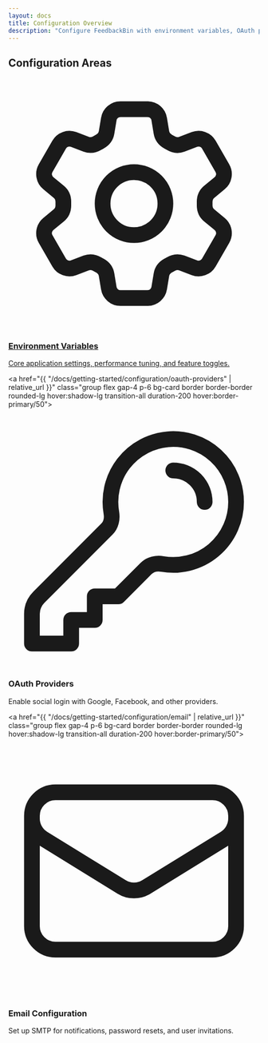 ```yaml
---
layout: docs
title: Configuration Overview
description: "Configure FeedbackBin with environment variables, OAuth providers, SMTP settings, and customization options."
---
```


## Configuration Areas

<div class="grid grid-cols-1 md:grid-cols-3 gap-6 my-8">
  <a href="{{ "/docs/getting-started/configuration/environment-variables" | relative_url }}" class="group flex gap-4 p-6 bg-card border border-border rounded-lg hover:shadow-lg transition-all duration-200 hover:border-primary/50">
    <div class="w-12 h-12 bg-primary/10 rounded-lg flex items-center justify-center group-hover:bg-primary/20 transition-colors flex-shrink-0 mt-8">
      <svg class="w-6 h-6 text-primary" fill="none" viewBox="0 0 24 24" stroke-width="1.5" stroke="currentColor">
        <path stroke-linecap="round" stroke-linejoin="round" d="M9.594 3.94c.09-.542.56-.94 1.11-.94h2.593c.55 0 1.02.398 1.11.94l.213 1.281c.063.374.313.686.645.87.074.04.147.083.22.127.324.196.72.257 1.075.124l1.217-.456a1.125 1.125 0 011.37.49l1.296 2.247a1.125 1.125 0 01-.26 1.431l-1.003.827c-.293.24-.438.613-.431.992a6.759 6.759 0 010 .255c-.007.378.138.75.43.99l1.005.828c.424.35.534.954.26 1.43l-1.298 2.247a1.125 1.125 0 01-1.369.491l-1.217-.456c-.355-.133-.75-.072-1.076.124a6.57 6.57 0 01-.22.128c-.331.183-.581.495-.644.869l-.213 1.28c-.09.543-.56.941-1.11.941h-2.594c-.55 0-1.019-.398-1.11-.94l-.213-1.281c-.062-.374-.312-.686-.644-.87a6.52 6.52 0 01-.22-.127c-.325-.196-.72-.257-1.076-.124l-1.217.456a1.125 1.125 0 01-1.369-.49l-1.297-2.247a1.125 1.125 0 01.26-1.431l1.004-.827c.292-.24.437-.613.43-.992a6.932 6.932 0 010-.255c.007-.378-.138-.75-.43-.99l-1.004-.828a1.125 1.125 0 01-.26-1.43l1.297-2.247a1.125 1.125 0 011.37-.491l1.216.456c.356.133.751.072 1.076-.124.072-.044.146-.087.22-.128.332-.183.582-.495.644-.869l.214-1.281z" />
        <path stroke-linecap="round" stroke-linejoin="round" d="M15 12a3 3 0 11-6 0 3 3 0 016 0z" />
      </svg>
    </div>
    <div>
      <h3 class="text-lg font-semibold mb-2 group-hover:text-primary transition-colors">Environment Variables</h3>
      <p class="text-muted-foreground text-sm leading-relaxed">
        Core application settings, performance tuning, and feature toggles.
      </p>
    </div>
  </a>

  <a href="{{ "/docs/getting-started/configuration/oauth-providers" | relative_url }}" class="group flex gap-4 p-6 bg-card border border-border rounded-lg hover:shadow-lg transition-all duration-200 hover:border-primary/50">
    <div class="w-12 h-12 bg-primary/10 rounded-lg flex items-center justify-center group-hover:bg-primary/20 transition-colors flex-shrink-0 mt-8">
      <svg class="w-6 h-6 text-primary" fill="none" viewBox="0 0 24 24" stroke-width="1.5" stroke="currentColor">
        <path stroke-linecap="round" stroke-linejoin="round" d="M15.75 5.25a3 3 0 013 3m3 0a6 6 0 01-7.029 5.912c-.563-.097-1.159.026-1.563.43L10.5 17.25H8.25v2.25H6v2.25H2.25v-2.818c0-.597.237-1.17.659-1.591l6.499-6.499c.404-.404.527-1 .43-1.563A6 6 0 1121.75 8.25z" />
      </svg>
    </div>
    <div>
      <h3 class="text-lg font-semibold mb-2 group-hover:text-primary transition-colors">OAuth Providers</h3>
      <p class="text-muted-foreground text-sm leading-relaxed">
        Enable social login with Google, Facebook, and other providers.
      </p>
    </div>
  </a>

  <a href="{{ "/docs/getting-started/configuration/email" | relative_url }}" class="group flex gap-4 p-6 bg-card border border-border rounded-lg hover:shadow-lg transition-all duration-200 hover:border-primary/50">
    <div class="w-12 h-12 bg-primary/10 rounded-lg flex items-center justify-center group-hover:bg-primary/20 transition-colors flex-shrink-0 mt-8">
      <svg class="w-6 h-6 text-primary" fill="none" viewBox="0 0 24 24" stroke-width="1.5" stroke="currentColor">
        <path stroke-linecap="round" stroke-linejoin="round" d="M21.75 6.75v10.5a2.25 2.25 0 01-2.25 2.25h-15a2.25 2.25 0 01-2.25-2.25V6.75m19.5 0A2.25 2.25 0 0019.5 4.5h-15a2.25 2.25 0 00-2.25 2.25m19.5 0v.243a2.25 2.25 0 01-1.07 1.916l-7.5 4.615a2.25 2.25 0 01-2.36 0L3.32 8.91a2.25 2.25 0 01-1.07-1.916V6.75" />
      </svg>
    </div>
    <div>
      <h3 class="text-lg font-semibold mb-2 group-hover:text-primary transition-colors">Email Configuration</h3>
      <p class="text-muted-foreground text-sm leading-relaxed">
        Set up SMTP for notifications, password resets, and user invitations.
      </p>
    </div>
  </a>
</div>


